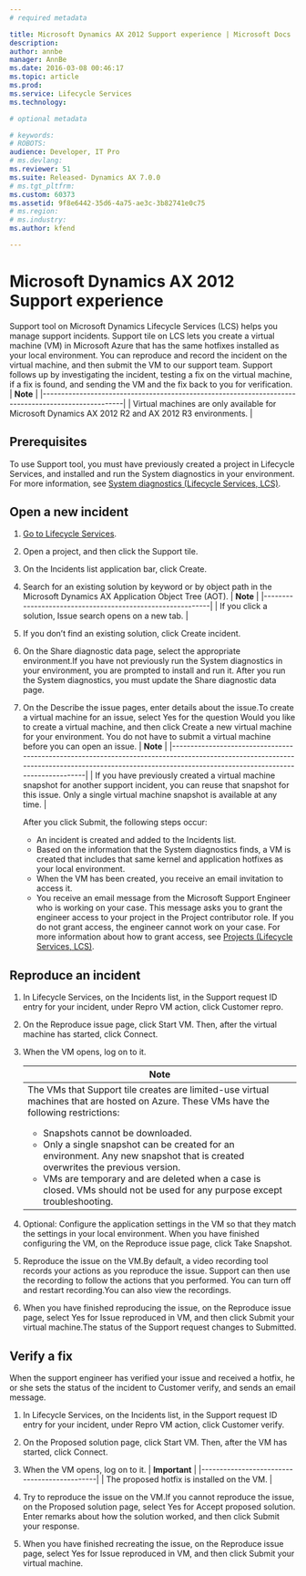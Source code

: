 ```yaml
---
# required metadata

title: Microsoft Dynamics AX 2012 Support experience | Microsoft Docs
description: 
author: annbe
manager: AnnBe
ms.date: 2016-03-08 00:46:17
ms.topic: article
ms.prod: 
ms.service: Lifecycle Services
ms.technology: 

# optional metadata

# keywords: 
# ROBOTS: 
audience: Developer, IT Pro
# ms.devlang: 
ms.reviewer: 51
ms.suite: Released- Dynamics AX 7.0.0
# ms.tgt_pltfrm: 
ms.custom: 60373
ms.assetid: 9f8e6442-35d6-4a75-ae3c-3b82741e0c75
# ms.region: 
# ms.industry: 
ms.author: kfend

---
```


# Microsoft Dynamics AX 2012 Support experience

Support tool on Microsoft Dynamics Lifecycle Services (LCS) helps you manage support incidents. Support tile on LCS lets you create a virtual machine (VM) in Microsoft Azure that has the same hotfixes installed as your local environment. You can reproduce and record the incident on the virtual machine, and then submit the VM to our support team. Support follows up by investigating the incident, testing a fix on the virtual machine, if a fix is found, and sending the VM and the fix back to you for verification.
| **Note**                                                                                           |
|----------------------------------------------------------------------------------------------------|
| Virtual machines are only available for Microsoft Dynamics AX 2012 R2 and AX 2012 R3 environments. |

## Prerequisites
To use Support tool, you must have previously created a project in Lifecycle Services, and installed and run the System diagnostics in your environment. For more information, see [System diagnostics (Lifecycle Services, LCS)](http://ax.help.dynamics.com/en/wiki/system-diagnostics-lifecycle-services-lcs/).

## Open a new incident
1.  [Go to Lifecycle Services](https://lcs.dynamics.com).
2.  Open a project, and then click the Support tile.
3.  On the Incidents list application bar, click Create.
4.  Search for an existing solution by keyword or by object path in the Microsoft Dynamics AX Application Object Tree (AOT).
    | **Note**                                                  |
    |-----------------------------------------------------------|
    | If you click a solution, Issue search opens on a new tab. |

5.  If you don’t find an existing solution, click Create incident.
6.  On the Share diagnostic data page, select the appropriate environment.If you have not previously run the System diagnostics in your environment, you are prompted to install and run it. After you run the System diagnostics, you must update the Share diagnostic data page.
7.  On the Describe the issue pages, enter details about the issue.To create a virtual machine for an issue, select Yes for the question Would you like to create a virtual machine, and then click Create a new virtual machine for your environment. You do not have to submit a virtual machine before you can open an issue.
    | **Note**                                                                                                                                                                                             |
    |------------------------------------------------------------------------------------------------------------------------------------------------------------------------------------------------------|
    | If you have previously created a virtual machine snapshot for another support incident, you can reuse that snapshot for this issue. Only a single virtual machine snapshot is available at any time. |

    After you click Submit, the following steps occur:
    -   An incident is created and added to the Incidents list.
    -   Based on the information that the System diagnostics finds, a VM is created that includes that same kernel and application hotfixes as your local environment.
    -   When the VM has been created, you receive an email invitation to access it.
    -   You receive an email message from the Microsoft Support Engineer who is working on your case. This message asks you to grant the engineer access to your project in the Project contributor role. If you do not grant access, the engineer cannot work on your case. For more information about how to grant access, see [Projects (Lifecycle Services, LCS)](http://ax.help.dynamics.com/en/wiki/projects-lifecycle-services-lcs/).

## Reproduce an incident
1.  In Lifecycle Services, on the Incidents list, in the Support request ID entry for your incident, under Repro VM action, click Customer repro.
2.  On the Reproduce issue page, click Start VM. Then, after the virtual machine has started, click Connect.
3.  When the VM opens, log on to it.
    <table>
    <colgroup>
    <col width="100%" />
    </colgroup>
    <thead>
    <tr class="header">
    <th><strong>Note</strong></th>
    </tr>
    </thead>
    <tbody>
    <tr class="odd">
    <td>The VMs that Support tile creates are limited-use virtual machines that are hosted on Azure. These VMs have the following restrictions:
    <ul>
    <li>Snapshots cannot be downloaded.</li>
    <li>Only a single snapshot can be created for an environment. Any new snapshot that is created overwrites the previous version.</li>
    <li>VMs are temporary and are deleted when a case is closed. VMs should not be used for any purpose except troubleshooting.</li>
    </ul></td>
    </tr>
    </tbody>
    </table>

4.  Optional: Configure the application settings in the VM so that they match the settings in your local environment. When you have finished configuring the VM, on the Reproduce issue page, click Take Snapshot.
5.  Reproduce the issue on the VM.By default, a video recording tool records your actions as you reproduce the issue. Support can then use the recording to follow the actions that you performed. You can turn off and restart recording.You can also view the recordings.
6.  When you have finished reproducing the issue, on the Reproduce issue page, select Yes for Issue reproduced in VM, and then click Submit your virtual machine.The status of the Support request changes to Submitted.

## Verify a fix
When the support engineer has verified your issue and received a hotfix, he or she sets the status of the incident to Customer verify, and sends an email message.
1.  In Lifecycle Services, on the Incidents list, in the Support request ID entry for your incident, under Repro VM action, click Customer verify.
2.  On the Proposed solution page, click Start VM. Then, after the VM has started, click Connect.
3.  When the VM opens, log on to it.
    | **Important**                               |
    |---------------------------------------------|
    | The proposed hotfix is installed on the VM. |

4.  Try to reproduce the issue on the VM.If you cannot reproduce the issue, on the Proposed solution page, select Yes for Accept proposed solution. Enter remarks about how the solution worked, and then click Submit your response.
5.  When you have finished recreating the issue, on the Reproduce issue page, select Yes for Issue reproduced in VM, and then click Submit your virtual machine.



